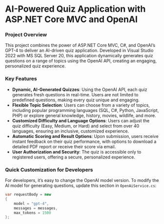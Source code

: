# AI-Powered Quiz Application with ASP.NET Core MVC and OpenAI

### Project Overview
This project combines the power of ASP.NET Core MVC, C#, and OpenAI’s GPT-4 to deliver an AI-driven quiz application. Developed in Visual Studio 2022 with MS SQL Server 20, this application dynamically generates quiz questions on a range of topics using the OpenAI API, creating an engaging, personalized quiz experience.

### Key Features
- **Dynamic, AI-Generated Quizzes**: Using the OpenAI API, each quiz generates fresh questions in real-time. Users are not limited to predefined questions, making every quiz unique and engaging.
- **Flexible Topic Selection**: Users can choose from a variety of topics, including popular programming languages (SQL, C#, Python, JavaScript, PHP) or explore general knowledge, history, movies, wildlife, and more.
- **Customized Difficulty and Language Options**: Users can adjust the quiz difficulty (Easy, Medium, or Hard) and select from over 40 languages, ensuring an inclusive, customized experience.
- **Automatic Scoring and Result Options**: Upon submission, users receive instant feedback on their quiz performance, with options to download a detailed PDF report or receive their score via email.
- **User Authorization and Security**: The quiz is accessible only to registered users, offering a secure, personalized experience.

### Quick Customization for Developers
For developers, it’s easy to change the OpenAI model version. To modify the AI model for generating questions, update this section in `OpenAiService.cs`:
```csharp
var requestBody = new
{
    model = "gpt-4",
    messages = messages,
    max_tokens = 1500
};

